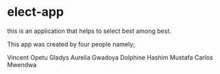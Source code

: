 # elect-app
this is an application that helps to select best among best.

This app was created by four people namely;

 Vincent Opetu
 Gladys Aurelia
 Gwadoya Dolphine
 Hashim Mustafa
 Carlos Mwendwa
 
